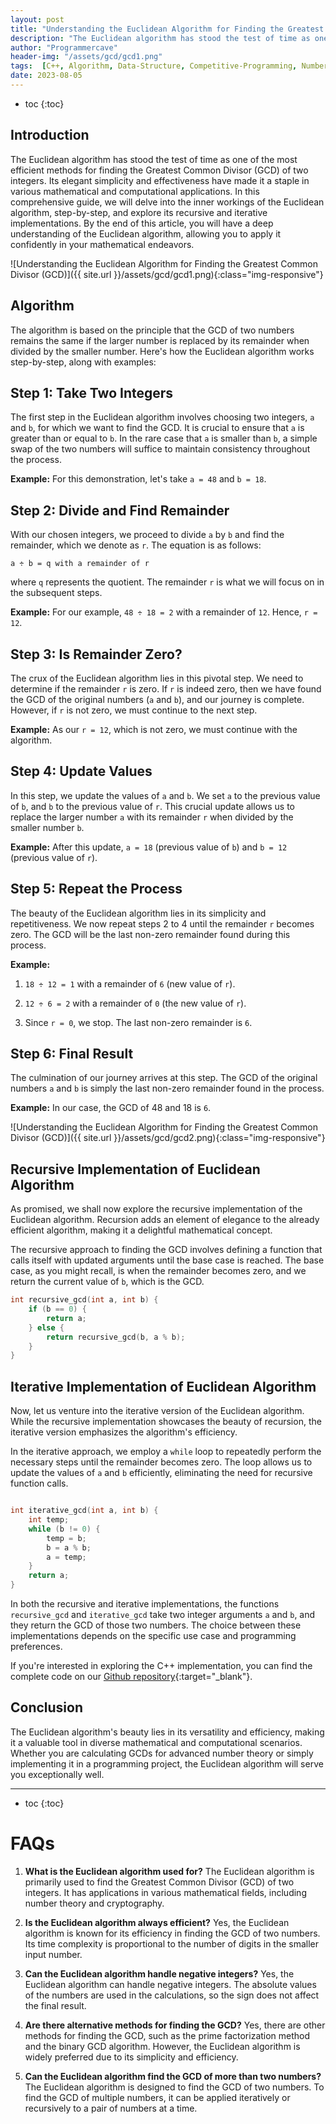 ```yaml
---
layout: post
title: "Understanding the Euclidean Algorithm for Finding the Greatest Common Divisor (GCD) | C++ Implementation"
description: "The Euclidean algorithm has stood the test of time as one of the most efficient methods for finding the Greatest Common Divisor (GCD) of two integers. Its elegant simplicity and effectiveness have made it a staple in various mathematical and computational applications. In this comprehensive guide, we will delve into the inner workings of the Euclidean algorithm, step-by-step, and explore its recursive and iterative implementations. By the end of this article, you will have a deep understanding of the Euclidean algorithm, allowing you to apply it confidently in your mathematical endeavors."
author: "Programmercave"
header-img: "/assets/gcd/gcd1.png"
tags:  [C++, Algorithm, Data-Structure, Competitive-Programming, Number-Theory, Mathematics]
date: 2023-08-05
---
```

* toc
{:toc}

## Introduction

The Euclidean algorithm has stood the test of time as one of the most efficient methods for finding the Greatest Common Divisor (GCD) of two integers. Its elegant simplicity and effectiveness have made it a staple in various mathematical and computational applications. In this comprehensive guide, we will delve into the inner workings of the Euclidean algorithm, step-by-step, and explore its recursive and iterative implementations. By the end of this article, you will have a deep understanding of the Euclidean algorithm, allowing you to apply it confidently in your mathematical endeavors.

![Understanding the Euclidean Algorithm for Finding the Greatest Common Divisor (GCD)]({{ site.url }}/assets/gcd/gcd1.png){:class="img-responsive"}

## Algorithm

The algorithm is based on the principle that the GCD of two numbers remains the same if the larger number is replaced by its remainder when divided by the smaller number. Here's how the Euclidean algorithm works step-by-step, along with examples:

## Step 1: Take Two Integers

The first step in the Euclidean algorithm involves choosing two integers, `a` and `b`, for which we want to find the GCD. It is crucial to ensure that `a` is greater than or equal to `b`. In the rare case that `a` is smaller than `b`, a simple swap of the two numbers will suffice to maintain consistency throughout the process.

**Example:** For this demonstration, let's take `a = 48` and `b = 18`.

## Step 2: Divide and Find Remainder

With our chosen integers, we proceed to divide `a` by `b` and find the remainder, which we denote as `r`. The equation is as follows:

```plaintext
a ÷ b = q with a remainder of r
```

where `q` represents the quotient. The remainder `r` is what we will focus on in the subsequent steps.

**Example:** For our example, `48 ÷ 18 = 2` with a remainder of `12`. Hence, `r = 12`.

## Step 3: Is Remainder Zero?

The crux of the Euclidean algorithm lies in this pivotal step. We need to determine if the remainder `r` is zero. If `r` is indeed zero, then we have found the GCD of the original numbers (`a` and `b`), and our journey is complete. However, if `r` is not zero, we must continue to the next step.

**Example:** As our `r = 12`, which is not zero, we must continue with the algorithm.

## Step 4: Update Values

In this step, we update the values of `a` and `b`. We set `a` to the previous value of `b`, and `b` to the previous value of `r`. This crucial update allows us to replace the larger number `a` with its remainder `r` when divided by the smaller number `b`.

**Example:** After this update, `a = 18` (previous value of `b`) and `b = 12` (previous value of `r`).

## Step 5: Repeat the Process

The beauty of the Euclidean algorithm lies in its simplicity and repetitiveness. We now repeat steps 2 to 4 until the remainder `r` becomes zero. The GCD will be the last non-zero remainder found during this process.

**Example:**

1. `18 ÷ 12 = 1` with a remainder of `6` (new value of `r`).
    
2. `12 ÷ 6 = 2` with a remainder of `0` (the new value of `r`).
    
3. Since `r = 0`, we stop. The last non-zero remainder is `6`.
    

## Step 6: Final Result

The culmination of our journey arrives at this step. The GCD of the original numbers `a` and `b` is simply the last non-zero remainder found in the process.

**Example:** In our case, the GCD of 48 and 18 is `6`.

![Understanding the Euclidean Algorithm for Finding the Greatest Common Divisor (GCD)]({{ site.url }}/assets/gcd/gcd2.png){:class="img-responsive"}

## Recursive Implementation of Euclidean Algorithm

As promised, we shall now explore the recursive implementation of the Euclidean algorithm. Recursion adds an element of elegance to the already efficient algorithm, making it a delightful mathematical concept.

The recursive approach to finding the GCD involves defining a function that calls itself with updated arguments until the base case is reached. The base case, as you might recall, is when the remainder becomes zero, and we return the current value of `b`, which is the GCD.

```cpp
int recursive_gcd(int a, int b) {
    if (b == 0) {
        return a;
    } else {
        return recursive_gcd(b, a % b);
    }
}
```

## Iterative Implementation of Euclidean Algorithm

Now, let us venture into the iterative version of the Euclidean algorithm. While the recursive implementation showcases the beauty of recursion, the iterative version emphasizes the algorithm's efficiency.

In the iterative approach, we employ a `while` loop to repeatedly perform the necessary steps until the remainder becomes zero. The loop allows us to update the values of `a` and `b` efficiently, eliminating the need for recursive function calls.

```cpp

int iterative_gcd(int a, int b) {
    int temp;
    while (b != 0) {
        temp = b;
        b = a % b;
        a = temp;
    }
    return a;
}
```

In both the recursive and iterative implementations, the functions `recursive_gcd` and `iterative_gcd` take two integer arguments `a` and `b`, and they return the GCD of those two numbers. The choice between these implementations depends on the specific use case and programming preferences.

If you're interested in exploring the C++ implementation, you can find the complete code on our [Github repository](https://github.com/{{site.github_username}}/Algo-Data-Structure/blob/master/Maths/gcd.cpp){:target="_blank"}.

## Conclusion

The Euclidean algorithm's beauty lies in its versatility and efficiency, making it a valuable tool in diverse mathematical and computational scenarios. Whether you are calculating GCDs for advanced number theory or simply implementing it in a programming project, the Euclidean algorithm will serve you exceptionally well.

---
* toc
{:toc}

# FAQs

1. **What is the Euclidean algorithm used for?** The Euclidean algorithm is primarily used to find the Greatest Common Divisor (GCD) of two integers. It has applications in various mathematical fields, including number theory and cryptography.
    
2. **Is the Euclidean algorithm always efficient?** Yes, the Euclidean algorithm is known for its efficiency in finding the GCD of two numbers. Its time complexity is proportional to the number of digits in the smaller input number.
    
3. **Can the Euclidean algorithm handle negative integers?** Yes, the Euclidean algorithm can handle negative integers. The absolute values of the numbers are used in the calculations, so the sign does not affect the final result.
    
4. **Are there alternative methods for finding the GCD?** Yes, there are other methods for finding the GCD, such as the prime factorization method and the binary GCD algorithm. However, the Euclidean algorithm is widely preferred due to its simplicity and efficiency.
    
5. **Can the Euclidean algorithm find the GCD of more than two numbers?** The Euclidean algorithm is designed to find the GCD of two numbers. To find the GCD of multiple numbers, it can be applied iteratively or recursively to a pair of numbers at a time.